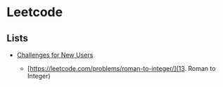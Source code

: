# Leetcode

## Lists

- [Challenges for New Users](https://leetcode.com/problem-list/challenges-for-new-users/)

  - [https://leetcode.com/problems/roman-to-integer/](13. Roman to Integer)
